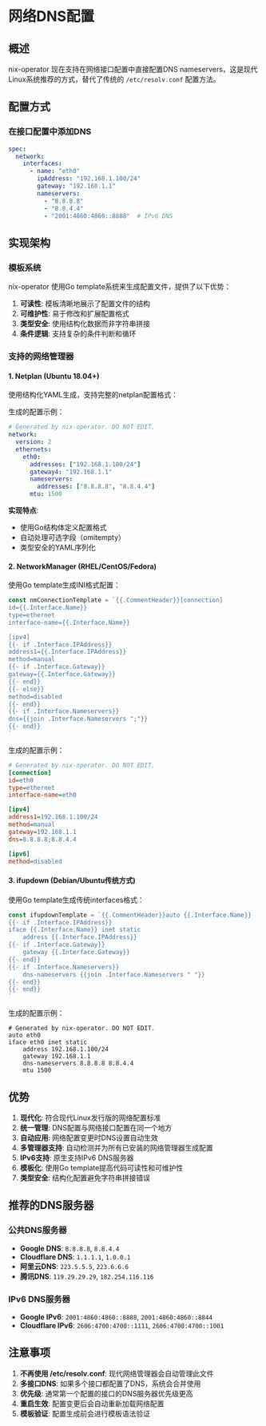 # 网络DNS配置

## 概述

nix-operator 现在支持在网络接口配置中直接配置DNS nameservers，这是现代Linux系统推荐的方式，替代了传统的 `/etc/resolv.conf` 配置方法。

## 配置方式

### 在接口配置中添加DNS

```yaml
spec:
  network:
    interfaces:
      - name: "eth0"
        ipAddress: "192.168.1.100/24"
        gateway: "192.168.1.1"
        nameservers:
          - "8.8.8.8"
          - "8.8.4.4"
          - "2001:4860:4860::8888"  # IPv6 DNS
```

## 实现架构

### 模板系统

nix-operator 使用Go template系统来生成配置文件，提供了以下优势：

1. **可读性**: 模板清晰地展示了配置文件的结构
2. **可维护性**: 易于修改和扩展配置格式
3. **类型安全**: 使用结构化数据而非字符串拼接
4. **条件逻辑**: 支持复杂的条件判断和循环

### 支持的网络管理器

#### 1. Netplan (Ubuntu 18.04+)
使用结构化YAML生成，支持完整的netplan配置格式：

生成的配置示例：
```yaml
# Generated by nix-operator. DO NOT EDIT.
network:
  version: 2
  ethernets:
    eth0:
      addresses: ["192.168.1.100/24"]
      gateway4: "192.168.1.1"
      nameservers:
        addresses: ["8.8.8.8", "8.8.4.4"]
      mtu: 1500
```

**实现特点**:
- 使用Go结构体定义配置格式
- 自动处理可选字段（omitempty）
- 类型安全的YAML序列化

#### 2. NetworkManager (RHEL/CentOS/Fedora)
使用Go template生成INI格式配置：

```go
const nmConnectionTemplate = `{{.CommentHeader}}[connection]
id={{.Interface.Name}}
type=ethernet
interface-name={{.Interface.Name}}

[ipv4]
{{- if .Interface.IPAddress}}
address1={{.Interface.IPAddress}}
method=manual
{{- if .Interface.Gateway}}
gateway={{.Interface.Gateway}}
{{- end}}
{{- else}}
method=disabled
{{- end}}
{{- if .Interface.Nameservers}}
dns={{join .Interface.Nameservers ";"}}
{{- end}}
`
```

生成的配置示例：
```ini
# Generated by nix-operator. DO NOT EDIT.
[connection]
id=eth0
type=ethernet
interface-name=eth0

[ipv4]
address1=192.168.1.100/24
method=manual
gateway=192.168.1.1
dns=8.8.8.8;8.8.4.4

[ipv6]
method=disabled
```

#### 3. ifupdown (Debian/Ubuntu传统方式)
使用Go template生成传统interfaces格式：

```go
const ifupdownTemplate = `{{.CommentHeader}}auto {{.Interface.Name}}
{{- if .Interface.IPAddress}}
iface {{.Interface.Name}} inet static
    address {{.Interface.IPAddress}}
{{- if .Interface.Gateway}}
    gateway {{.Interface.Gateway}}
{{- end}}
{{- if .Interface.Nameservers}}
    dns-nameservers {{join .Interface.Nameservers " "}}
{{- end}}
{{- end}}
`
```

生成的配置示例：
```
# Generated by nix-operator. DO NOT EDIT.
auto eth0
iface eth0 inet static
    address 192.168.1.100/24
    gateway 192.168.1.1
    dns-nameservers 8.8.8.8 8.8.4.4
    mtu 1500
```

## 优势

1. **现代化**: 符合现代Linux发行版的网络配置标准
2. **统一管理**: DNS配置与网络接口配置在同一个地方
3. **自动应用**: 网络配置变更时DNS设置自动生效
4. **多管理器支持**: 自动检测并为所有已安装的网络管理器生成配置
5. **IPv6支持**: 原生支持IPv6 DNS服务器
6. **模板化**: 使用Go template提高代码可读性和可维护性
7. **类型安全**: 结构化配置避免字符串拼接错误

## 推荐的DNS服务器

### 公共DNS服务器
- **Google DNS**: `8.8.8.8`, `8.8.4.4`
- **Cloudflare DNS**: `1.1.1.1`, `1.0.0.1`
- **阿里云DNS**: `223.5.5.5`, `223.6.6.6`
- **腾讯DNS**: `119.29.29.29`, `182.254.116.116`

### IPv6 DNS服务器
- **Google IPv6**: `2001:4860:4860::8888`, `2001:4860:4860::8844`
- **Cloudflare IPv6**: `2606:4700:4700::1111`, `2606:4700:4700::1001`

## 注意事项

1. **不再使用 /etc/resolv.conf**: 现代网络管理器会自动管理此文件
2. **多接口DNS**: 如果多个接口都配置了DNS，系统会合并使用
3. **优先级**: 通常第一个配置的接口的DNS服务器优先级更高
4. **重启生效**: 配置变更后会自动重新加载网络配置
5. **模板验证**: 配置生成前会进行模板语法验证

